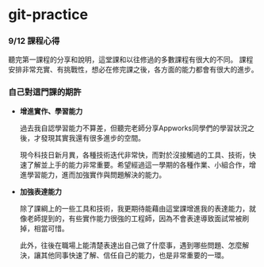 # git-practice

### 9/12 課程心得
聽完第一課程的分享和說明，這堂課和以往修過的多數課程有很大的不同。
課程安排非常充實、有挑戰性，想必在修完課之後，各方面的能力都會有很大的進步。

### 自己對這門課的期許
- **增進實作、學習能力**

    過去我自認學習能力不算差，但聽完老師分享Appworks同學們的學習狀況之後，才發現其實我還有很多進步的空間。
    
    現今科技日新月異，各種技術迭代非常快，而對於沒接觸過的工具、技術，快速了解並上手的能力非常重要。希望經過這一學期的各種作業、小組合作，增進學習能力，進而加強實作與問題解決的能力。

- **加強表達能力**

    除了課綱上的一些工具和技術，我更期待能藉由這堂課增進我的表達能力，就像老師提到的，有些實作能力很強的工程師，因為不會表達導致面試常被刷掉，相當可惜。
    
    此外，往後在職場上能清楚表達出自己做了什麼事，遇到哪些問題、怎麼解決，讓其他同事快速了解、信任自己的能力，也是非常重要的一環。


